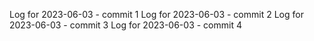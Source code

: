 Log for 2023-06-03 - commit 1
Log for 2023-06-03 - commit 2
Log for 2023-06-03 - commit 3
Log for 2023-06-03 - commit 4
